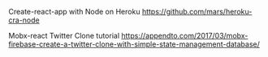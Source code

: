 Create-react-app with Node on Heroku
https://github.com/mars/heroku-cra-node

Mobx-react Twitter Clone tutorial
https://appendto.com/2017/03/mobx-firebase-create-a-twitter-clone-with-simple-state-management-database/